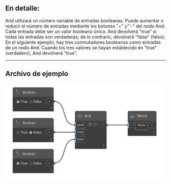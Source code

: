## En detalle:
And utilizará un número variable de entradas booleanas. Puede aumentar o reducir el número de entradas mediante los botones "+" y"'-" del nodo And. Cada entrada debe ser un valor booleano único. And devolverá "true" si todas las entradas son verdaderas; de lo contrario, devolverá "false" (falso). En el siguiente ejemplo, hay tres conmutadores booleanos como entradas de un nodo And. Cuando los tres valores se hayan establecido en "true" (verdadero), And devolverá "true".
___
## Archivo de ejemplo

![And](./CoreNodeModels.Logic.And_img.jpg)

